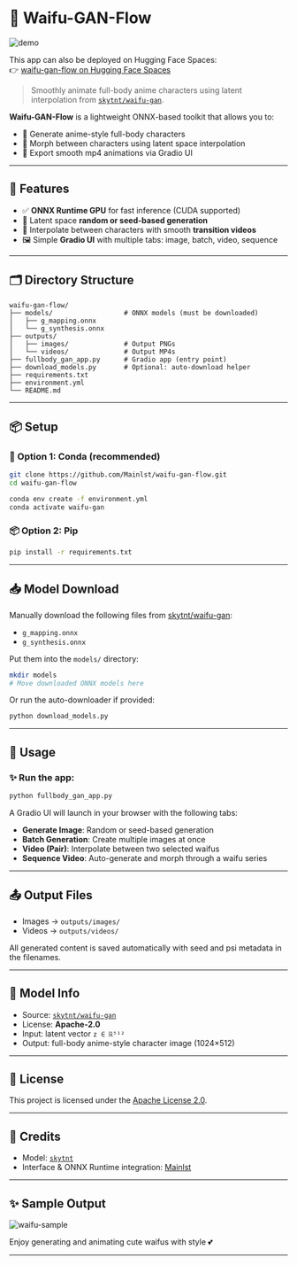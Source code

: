 # 🌊 Waifu-GAN-Flow

![demo](https://github.com/user-attachments/assets/6b0e7113-a6eb-4bdb-9922-7c64456fad73)

This app can also be deployed on Hugging Face Spaces:  
👉 [waifu-gan-flow on Hugging Face Spaces](https://huggingface.co/spaces/synonym/waifu-gan-flow)

> Smoothly animate full-body anime characters using latent interpolation from [`skytnt/waifu-gan`](https://huggingface.co/skytnt/waifu-gan).

**Waifu-GAN-Flow** is a lightweight ONNX-based toolkit that allows you to:
- 🎨 Generate anime-style full-body characters
- 🔁 Morph between characters using latent space interpolation
- 🎥 Export smooth mp4 animations via Gradio UI

---

## 🚀 Features

- ✅ **ONNX Runtime GPU** for fast inference (CUDA supported)
- 🎲 Latent space **random or seed-based generation**
- 🎥 Interpolate between characters with smooth **transition videos**
- 🖼 Simple **Gradio UI** with multiple tabs: image, batch, video, sequence

---

## 🗂 Directory Structure

```
waifu-gan-flow/
├── models/                  # ONNX models (must be downloaded)
│   ├── g_mapping.onnx
│   └── g_synthesis.onnx
├── outputs/
│   ├── images/              # Output PNGs
│   └── videos/              # Output MP4s
├── fullbody_gan_app.py      # Gradio app (entry point)
├── download_models.py       # Optional: auto-download helper
├── requirements.txt
├── environment.yml
└── README.md
```

---

## 📦 Setup

### 🧪 Option 1: Conda (recommended)

```bash
git clone https://github.com/Mainlst/waifu-gan-flow.git
cd waifu-gan-flow

conda env create -f environment.yml
conda activate waifu-gan
```

### 📦 Option 2: Pip

```bash
pip install -r requirements.txt
```

---

## 📥 Model Download

Manually download the following files from [skytnt/waifu-gan](https://huggingface.co/skytnt/waifu-gan):

- `g_mapping.onnx`
- `g_synthesis.onnx`

Put them into the `models/` directory:

```bash
mkdir models
# Move downloaded ONNX models here
```

Or run the auto-downloader if provided:

```bash
python download_models.py
```

---

## 🌟 Usage

### ✨ Run the app:
```bash
python fullbody_gan_app.py
```

A Gradio UI will launch in your browser with the following tabs:

- **Generate Image**: Random or seed-based generation
- **Batch Generation**: Create multiple images at once
- **Video (Pair)**: Interpolate between two selected waifus
- **Sequence Video**: Auto-generate and morph through a waifu series

---

## 📤 Output Files

- Images → `outputs/images/`
- Videos → `outputs/videos/`

All generated content is saved automatically with seed and psi metadata in the filenames.

---

## 🧠 Model Info

- Source: [`skytnt/waifu-gan`](https://huggingface.co/skytnt/waifu-gan)
- License: **Apache-2.0**
- Input: latent vector `z ∈ ℝ⁵¹²`
- Output: full-body anime-style character image (1024×512)

---

## 📄 License

This project is licensed under the [Apache License 2.0](LICENSE).

---

## 💖 Credits

- Model: [`skytnt`](https://huggingface.co/skytnt)
- Interface & ONNX Runtime integration: [Mainlst](https://github.com/Mainlst)

---

## ✨ Sample Output

![waifu-sample](https://huggingface.co/skytnt/waifu-gan/resolve/main/sample.png)

Enjoy generating and animating cute waifus with style 💕

---